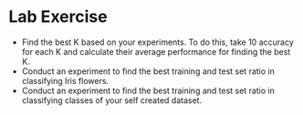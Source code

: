 # Lab Exercise

- Find the best K based on your experiments. To do this, take 10 accuracy for each K and calculate their average performance for finding the best K.
- Conduct an experiment to find the best training and test set ratio in classifying Iris flowers.
- Conduct an experiment to find the best training and test set ratio in classifying classes of your self created dataset.
